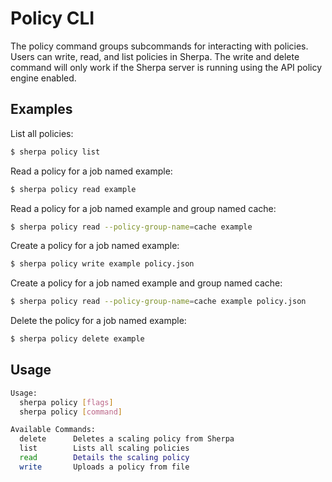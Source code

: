 # Policy CLI

The policy command groups subcommands for interacting with policies. Users can write, read, and list policies in Sherpa. The write and delete command will only work if the Sherpa server is running using the API policy engine enabled.

## Examples

List all policies:
```bash
$ sherpa policy list
```

Read a policy for a job named example:
```bash
$ sherpa policy read example
```

Read a policy for a job named example and group named cache:
```bash
$ sherpa policy read --policy-group-name=cache example
```

Create a policy for a job named example:
```bash
$ sherpa policy write example policy.json
```

Create a policy for a job named example and group named cache:
```bash
$ sherpa policy read --policy-group-name=cache example policy.json
```

Delete the policy for a job named example:
```bash
$ sherpa policy delete example
```

## Usage
```bash
Usage:
  sherpa policy [flags]
  sherpa policy [command]

Available Commands:
  delete      Deletes a scaling policy from Sherpa
  list        Lists all scaling policies
  read        Details the scaling policy
  write       Uploads a policy from file
```
